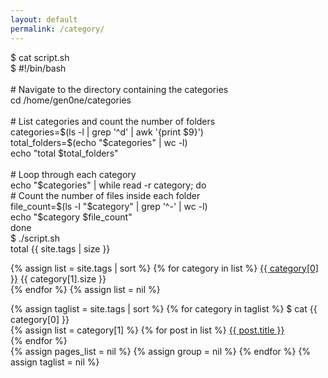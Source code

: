```yaml
---
layout: default
permalink: /category/
---
```


<p>$ cat <span class="string">script.sh</span><br />
$ #!/bin/bash<br />
<br />
# Navigate to the directory containing the categories<br />
cd /home/gen0ne/categories<br />
<br />
# List categories and count the number of folders<br />
categories=$(ls -l | grep '^d' | awk '{print $9}')<br />
total_folders=$(echo "$categories" | wc -l)<br />
echo "total $total_folders"<br />
<br />
# Loop through each category<br />
echo "$categories" | while read -r category; do<br />
    # Count the number of files inside each folder<br />
    file_count=$(ls -l "$category" | grep '^-' | wc -l)<br />
    echo "$category $file_count"<br />
done<br />
$ ./script.sh<br />
total {{ site.tags | size }}</p>
<p>
    {% assign list = site.tags | sort %}
    {% for category in list %}
        <a class="string" href="#{{ category[0] }}">{{ category[0] }}</a> {{ category[1].size }}<br />
    {% endfor %}
    {% assign list = nil %}
</p>
<p>
    {% assign taglist = site.tags | sort %}
    {% for category in taglist %}
        $ cat <span id="{{ category[0] }}" class="string">{{ category[0] }}</span><br />
        {% assign list = category[1] %}
        {% for post in list %}
            <a class="string" href="{{ post.url }}">{{ post.title }}</a><br />
        {% endfor %}
        <br />
        {% assign pages_list = nil %}
        {% assign group = nil %}
    {% endfor %}
    {% assign taglist = nil %}
</p>



